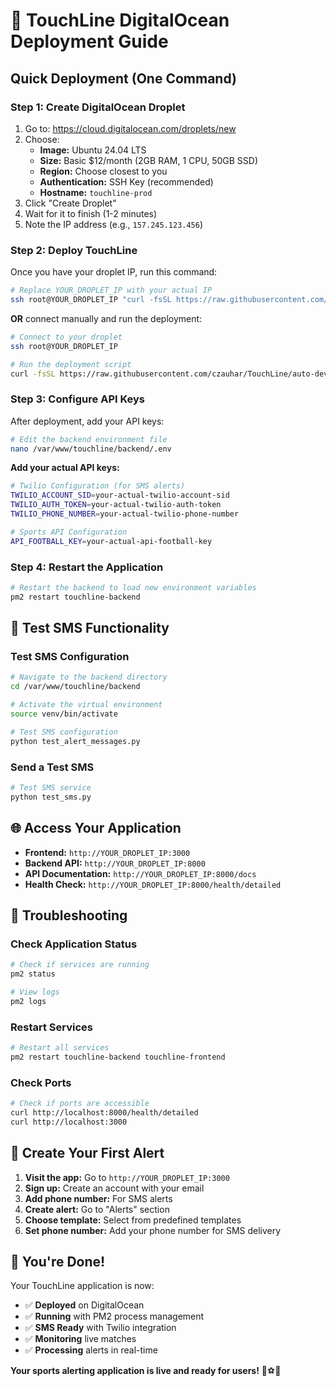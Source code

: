 # 🚀 TouchLine DigitalOcean Deployment Guide

## Quick Deployment (One Command)

### Step 1: Create DigitalOcean Droplet
1. Go to: https://cloud.digitalocean.com/droplets/new
2. Choose:
   - **Image:** Ubuntu 24.04 LTS
   - **Size:** Basic $12/month (2GB RAM, 1 CPU, 50GB SSD)
   - **Region:** Choose closest to you
   - **Authentication:** SSH Key (recommended)
   - **Hostname:** `touchline-prod`
3. Click "Create Droplet"
4. Wait for it to finish (1-2 minutes)
5. Note the IP address (e.g., `157.245.123.456`)

### Step 2: Deploy TouchLine
Once you have your droplet IP, run this command:

```bash
# Replace YOUR_DROPLET_IP with your actual IP
ssh root@YOUR_DROPLET_IP "curl -fsSL https://raw.githubusercontent.com/czauhar/TouchLine/auto-dev/deploy-to-digitalocean.sh | bash"
```

**OR** connect manually and run the deployment:

```bash
# Connect to your droplet
ssh root@YOUR_DROPLET_IP

# Run the deployment script
curl -fsSL https://raw.githubusercontent.com/czauhar/TouchLine/auto-dev/deploy-to-digitalocean.sh | bash
```

### Step 3: Configure API Keys
After deployment, add your API keys:

```bash
# Edit the backend environment file
nano /var/www/touchline/backend/.env
```

**Add your actual API keys:**

```bash
# Twilio Configuration (for SMS alerts)
TWILIO_ACCOUNT_SID=your-actual-twilio-account-sid
TWILIO_AUTH_TOKEN=your-actual-twilio-auth-token
TWILIO_PHONE_NUMBER=your-actual-twilio-phone-number

# Sports API Configuration
API_FOOTBALL_KEY=your-actual-api-football-key
```

### Step 4: Restart the Application
```bash
# Restart the backend to load new environment variables
pm2 restart touchline-backend
```

## 🧪 Test SMS Functionality

### Test SMS Configuration
```bash
# Navigate to the backend directory
cd /var/www/touchline/backend

# Activate the virtual environment
source venv/bin/activate

# Test SMS configuration
python test_alert_messages.py
```

### Send a Test SMS
```bash
# Test SMS service
python test_sms.py
```

## 🌐 Access Your Application

- **Frontend:** `http://YOUR_DROPLET_IP:3000`
- **Backend API:** `http://YOUR_DROPLET_IP:8000`
- **API Documentation:** `http://YOUR_DROPLET_IP:8000/docs`
- **Health Check:** `http://YOUR_DROPLET_IP:8000/health/detailed`

## 🔧 Troubleshooting

### Check Application Status
```bash
# Check if services are running
pm2 status

# View logs
pm2 logs
```

### Restart Services
```bash
# Restart all services
pm2 restart touchline-backend touchline-frontend
```

### Check Ports
```bash
# Check if ports are accessible
curl http://localhost:8000/health/detailed
curl http://localhost:3000
```

## 📱 Create Your First Alert

1. **Visit the app:** Go to `http://YOUR_DROPLET_IP:3000`
2. **Sign up:** Create an account with your email
3. **Add phone number:** For SMS alerts
4. **Create alert:** Go to "Alerts" section
5. **Choose template:** Select from predefined templates
6. **Set phone number:** Add your phone number for SMS delivery

## 🎉 You're Done!

Your TouchLine application is now:
- ✅ **Deployed** on DigitalOcean
- ✅ **Running** with PM2 process management
- ✅ **SMS Ready** with Twilio integration
- ✅ **Monitoring** live matches
- ✅ **Processing** alerts in real-time

**Your sports alerting application is live and ready for users!** 🚀⚽📱
